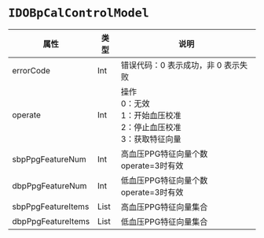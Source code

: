 # `IDOBpCalControlModel`

| 属性        | 类型    | 说明         |
| ----------- | ------- | ------------ |
| errorCode | Int | 错误代码：0 表示成功，非 0 表示失败 |
| operate | Int | 操作<br/>0：无效<br/>1：开始血压校准<br/>2：停止血压校准<br/>3：获取特征向量 |
| sbpPpgFeatureNum | Int | 高血压PPG特征向量个数<br/>operate=3时有效 |
| dbpPpgFeatureNum | Int | 低血压PPG特征向量个数<br/>operate=3时有效 |
| sbpPpgFeatureItems | List<Int> | 高血压PPG特征向量集合 |
| dbpPpgFeatureItems | List<Int> | 低血压PPG特征向量集合 |
